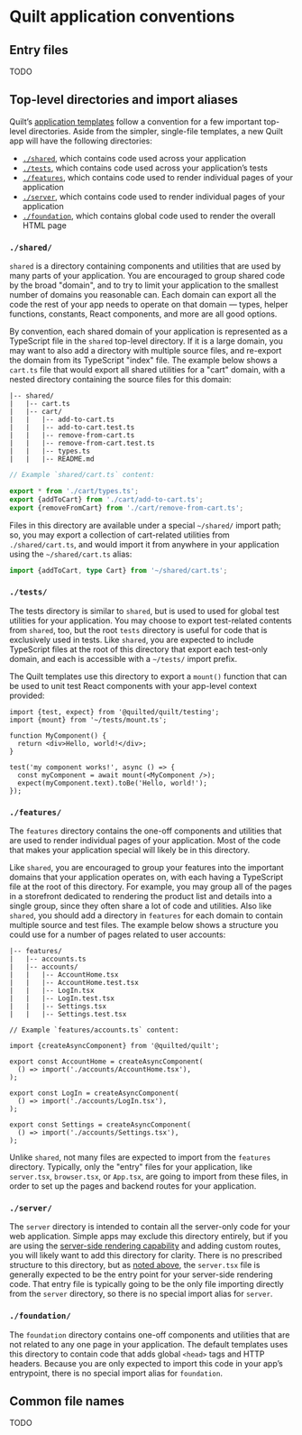 # Quilt application conventions

## Entry files

TODO

## Top-level directories and import aliases

Quilt’s [application templates](../../getting-started.md#app-templates) follow a convention for a few important top-level directories. Aside from the simpler, single-file templates, a new Quilt app will have the following directories:

- [`./shared`](#shared), which contains code used across your application
- [`./tests`](#tests), which contains code used across your application’s tests
- [`./features`](#features), which contains code used to render individual pages of your application
- [`./server`](#server), which contains code used to render individual pages of your application
- [`./foundation`](#foundation), which contains global code used to render the overall HTML page

### `./shared/`

`shared` is a directory containing components and utilities that are used by many parts of your application. You are encouraged to group shared code by the broad "domain", and to try to limit your application to the smallest number of domains you reasonable can. Each domain can export all the code the rest of your app needs to operate on that domain — types, helper functions, constants, React components, and more are all good options.

By convention, each shared domain of your application is represented as a TypeScript file in the `shared` top-level directory. If it is a large domain, you may want to also add a directory with multiple source files, and re-export the domain from its TypeScript "index" file. The example below shows a `cart.ts` file that would export all shared utilities for a "cart" domain, with a nested directory containing the source files for this domain:

```
|-- shared/
|   |-- cart.ts
|   |-- cart/
|   |   |-- add-to-cart.ts
|   |   |-- add-to-cart.test.ts
|   |   |-- remove-from-cart.ts
|   |   |-- remove-from-cart.test.ts
|   |   |-- types.ts
|   |   |-- README.md
```

```ts
// Example `shared/cart.ts` content:

export * from './cart/types.ts';
export {addToCart} from './cart/add-to-cart.ts';
export {removeFromCart} from './cart/remove-from-cart.ts';
```

Files in this directory are available under a special `~/shared/` import path; so, you may export a collection of cart-related utilities from `./shared/cart.ts`, and would import it from anywhere in your application using the `~/shared/cart.ts` alias:

```ts
import {addToCart, type Cart} from '~/shared/cart.ts';
```

### `./tests/`

The tests directory is similar to `shared`, but is used to used for global test utilities for your application. You may choose to export test-related contents from `shared`, too, but the root `tests` directory is useful for code that is exclusively used in tests. Like `shared`, you are expected to include TypeScript files at the root of this directory that export each test-only domain, and each is accessible with a `~/tests/` import prefix.

The Quilt templates use this directory to export a `mount()` function that can be used to unit test React components with your app-level context provided:

```tsx
import {test, expect} from '@quilted/quilt/testing';
import {mount} from '~/tests/mount.ts';

function MyComponent() {
  return <div>Hello, world!</div>;
}

test('my component works!', async () => {
  const myComponent = await mount(<MyComponent />);
  expect(myComponent.text).toBe('Hello, world!');
});
```

### `./features/`

The `features` directory contains the one-off components and utilities that are used to render individual pages of your application. Most of the code that makes your application special will likely be in this directory.

Like `shared`, you are encouraged to group your features into the important domains that your application operates on, with each having a TypeScript file at the root of this directory. For example, you may group all of the pages in a storefront dedicated to rendering the product list and details into a single group, since they often share a lot of code and utilities. Also like `shared`, you should add a directory in `features` for each domain to contain multiple source and test files. The example below shows a structure you could use for a number of pages related to user accounts:

```
|-- features/
|   |-- accounts.ts
|   |-- accounts/
|   |   |-- AccountHome.tsx
|   |   |-- AccountHome.test.tsx
|   |   |-- LogIn.tsx
|   |   |-- LogIn.test.tsx
|   |   |-- Settings.tsx
|   |   |-- Settings.test.tsx
```

```tsx
// Example `features/accounts.ts` content:

import {createAsyncComponent} from '@quilted/quilt';

export const AccountHome = createAsyncComponent(
  () => import('./accounts/AccountHome.tsx'),
);

export const LogIn = createAsyncComponent(
  () => import('./accounts/LogIn.tsx'),
);

export const Settings = createAsyncComponent(
  () => import('./accounts/Settings.tsx'),
);
```

Unlike `shared`, not many files are expected to import from the `features` directory. Typically, only the "entry" files for your application, like `server.tsx`, `browser.tsx`, or `App.tsx`, are going to import from these files, in order to set up the pages and backend routes for your application.

### `./server/`

The `server` directory is intended to contain all the server-only code for your web application. Simple apps may exclude this directory entirely, but if you are using the [server-side rendering capability](./server.md) and adding custom routes, you will likely want to add this directory for clarity. There is no prescribed structure to this directory, but as [noted above](#entry-files), the `server.tsx` file is generally expected to be the entry point for your server-side rendering code. That entry file is typically going to be the only file importing directly from the `server` directory, so there is no special import alias for `server`.

### `./foundation/`

The `foundation` directory contains one-off components and utilities that are not related to any one page in your application. The default templates uses this directory to contain code that adds global `<head>` tags and HTTP headers. Because you are only expected to import this code in your app’s entrypoint, there is no special import alias for `foundation`.

## Common file names

TODO
